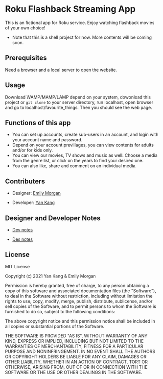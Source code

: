# Roku Flashback Streaming App

This is an fictional app for Roku service. Enjoy watching flashback movies of your own choice!

* Note that this is a shell project for now. More contents will be coming soon.

## Prerequisites

Need a browser and a local server to open the website.

## Usage

Download WAMP/MAMP/LAMP depend on your system, dowonload this project or `git clone` to your server directory, run localhost, open browser and go to localhost/favourite_things. Then you should see the web page.

## Functions of this app

* You can set up accounts, create sub-users in an account, and login with your account name and password.
* Depend on your account previllages, you can view contents for adults and/or for kids only.
* You can view our movies, TV shows and music as well. Choose a media from the genre list, or click on the years to find your desired one.
* You can also like, share and comment on an individual media.

## Contributers

* Designer: [Emily Morgan](https://github.com/emmorga2007) 

* Developer: [Yan Kang](https://github.com/lightbluecactus)

## Designer and Developer Notes

* [Dev notes](https://docs.google.com/document/d/1byNCzzVlnN8jxsj5NAWJMHZvQvCY9O-vnOPKXQ_c1CA/edit)

* [Des notes]()

## License

MIT License

Copyright (c) 2021 Yan Kang & Emily Morgan

Permission is hereby granted, free of charge, to any person obtaining a copy
of this software and associated documentation files (the "Software"), to deal
in the Software without restriction, including without limitation the rights
to use, copy, modify, merge, publish, distribute, sublicense, and/or sell
copies of the Software, and to permit persons to whom the Software is
furnished to do so, subject to the following conditions:

The above copyright notice and this permission notice shall be included in all
copies or substantial portions of the Software.

THE SOFTWARE IS PROVIDED "AS IS", WITHOUT WARRANTY OF ANY KIND, EXPRESS OR
IMPLIED, INCLUDING BUT NOT LIMITED TO THE WARRANTIES OF MERCHANTABILITY,
FITNESS FOR A PARTICULAR PURPOSE AND NONINFRINGEMENT. IN NO EVENT SHALL THE
AUTHORS OR COPYRIGHT HOLDERS BE LIABLE FOR ANY CLAIM, DAMAGES OR OTHER
LIABILITY, WHETHER IN AN ACTION OF CONTRACT, TORT OR OTHERWISE, ARISING FROM,
OUT OF OR IN CONNECTION WITH THE SOFTWARE OR THE USE OR OTHER DEALINGS IN THE
SOFTWARE.
